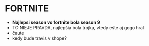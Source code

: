 # FORTNITE #

- **Najlepsi season vo fortnite bola season 9** 
- TO NIEJE PRAVDA, najlepšia bola trojka, vtedy ešte aj gogo hral
- čaute
- kedy bude travis v shope?